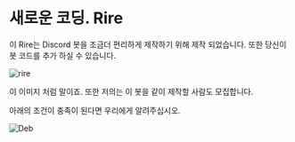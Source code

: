 # 새로운 코딩. Rire

이 Rire는 Discord 봇을 조금더 편리하게 제작하기 위해 제작 되었습니다.
또한 당신이 봇 코드를 추가 하실 수 있습니다.

![rire](https://user-images.githubusercontent.com/85425801/123762519-d8c44900-d8fd-11eb-8ba2-66bf3e13b5f0.png)

이 이미지 처럼 말이죠.
또한 저의는 이 봇을 같이 제작할 사람도 모집합니다.

아래의 조건이 충족이 된다면 우리에게 알려주십시오.

![Deb](https://user-images.githubusercontent.com/85425801/123768358-3a3ae680-d903-11eb-9d8e-6c6557253867.png)

